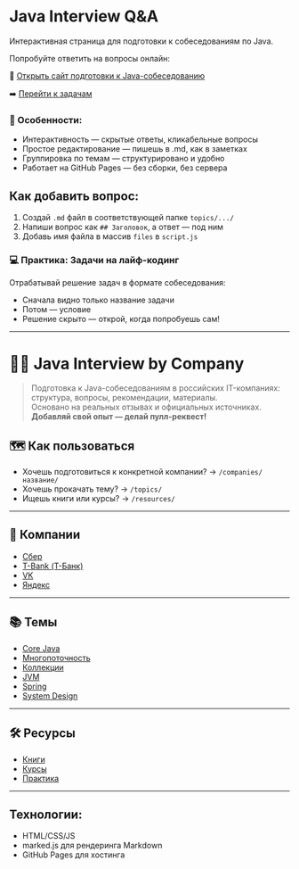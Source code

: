 
# Java Interview Q&A 

Интерактивная страница для подготовки к собеседованиям по Java.

Попробуйте ответить на вопросы онлайн:  

🔗 [Открыть сайт подготовки к Java-собеседованию](https://andreibodakin.github.io/java-interview-qa/)

➡️ [Перейти к задачам](https://andreibodakin.github.io/java-interview-qa/practice.html)

### 📌 Особенности:

- Интерактивность — скрытые ответы, кликабельные вопросы
- Простое редактирование — пишешь в .md, как в заметках
- Группировка по темам — структурировано и удобно
- Работает на GitHub Pages — без сборки, без сервера

## Как добавить вопрос:

1. Создай `.md` файл в соответствующей папке `topics/.../`
2. Напиши вопрос как `## Заголовок`, а ответ — под ним
3. Добавь имя файла в массив `files` в `script.js`

### 💻 Практика: Задачи на лайф-кодинг

Отрабатывай решение задач в формате собеседования:

 - Сначала видно только название задачи
 - Потом — условие
 - Решение скрыто — открой, когда попробуешь сам!

---

# 🧑‍💻 Java Interview by Company

> Подготовка к Java-собеседованиям в российских IT-компаниях: структура, вопросы, рекомендации, материалы.  
> Основано на реальных отзывах и официальных источниках.  
> **Добавляй свой опыт — делай пулл-реквест!**

## 🗺️ Как пользоваться

- Хочешь подготовиться к конкретной компании? → `/companies/название/`
- Хочешь прокачать тему? → `/topics/`
- Ищешь книги или курсы? → `/resources/`

---

## 🏦 Компании

- [Сбер](./companies/sber/)
- [T-Bank (Т-Банк)](./companies/tbank/)
- [VK](./companies/vk/)
- [Яндекс](./companies/yandex/)

---

## 📚 Темы

- [Core Java](./topics/core-java.md)
- [Многопоточность](./topics/multithreading.md)
- [Коллекции](./topics/collections.md)
- [JVM](./topics/jvm.md)
- [Spring](./topics/spring.md)
- [System Design](./topics/system-design.md)

---

## 🛠 Ресурсы

- [Книги](./resources/books.md)
- [Курсы](./resources/courses.md)
- [Практика](./resources/practice.md)

---

## Технологии:

- HTML/CSS/JS
- marked.js для рендеринга Markdown
- GitHub Pages для хостинга
